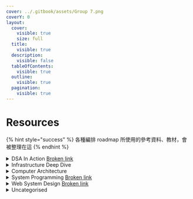 ```yaml
---
cover: ../.gitbook/assets/Group 7.png
coverY: 0
layout:
  cover:
    visible: true
    size: full
  title:
    visible: true
  description:
    visible: false
  tableOfContents:
    visible: true
  outline:
    visible: true
  pagination:
    visible: true
---
```


# Resources

{% hint style="success" %}
各種編排 roadmap 所使用的參考資料、教材，會被整理在這
{% endhint %}

<details>

<summary>DSA In Action <a data-mention href="broken-reference">Broken link</a></summary>

## LeetCode The Hard Way

* [https://leetcodethehardway.com/](https://leetcodethehardway.com/)

## LeetCode Explore

* [https://leetcode.com/explore/](https://leetcode.com/explore/)

## NeetCode.io Roadmap

* [https://neetcode.io/roadmap](https://neetcode.io/roadmap)

## LintCode Courses

* [https://www.lintcode.com/course/list/?tagId=865\&chargeStatus=-1](https://www.lintcode.com/course/list/?tagId=865\&chargeStatus=-1)

## **Algorithms Lab** <a href="#algorithms-lab" id="algorithms-lab"></a>

* [https://hackmd.io/@arthurzllu/SkZBc7GoI](https://hackmd.io/@arthurzllu/SkZBc7GoI#Analysis-of-Algorithms)

## Algorithm and Data Structure Notes

* [https://aaronice.gitbook.io/lintcode/](https://aaronice.gitbook.io/lintcode/)

## 演算法筆記

* [https://web.ntnu.edu.tw/\~algo/](https://web.ntnu.edu.tw/\~algo/)

## LeetCode Question Ratings

* [https://zerotrac.github.io/leetcode\_problem\_rating/#/](https://zerotrac.github.io/leetcode\_problem\_rating/#/)

## LeetCode 101 - A LeetCode Grinding Guide (C++ Version)

* [https://github.com/changgyhub/leetcode\_101/blob/master/LeetCode%20101%20-%20A%20LeetCode%20Grinding%20Guide%20(C%2B%2B%20Version).pdf](https://github.com/changgyhub/leetcode\_101/blob/master/LeetCode%20101%20-%20A%20LeetCode%20Grinding%20Guide%20\(C%2B%2B%20Version\).pdf)

## Hello 算法

* [https://www.hello-algo.com/chapter\_searching/searching\_algorithm\_revisited/#1053](https://www.hello-algo.com/chapter\_searching/searching\_algorithm\_revisited/#1053)

</details>

<details>

<summary>Infrastructure Deep Dive</summary>

## Bloom Filters

* [https://samwho.dev/bloom-filters/](https://samwho.dev/bloom-filters/)

</details>

<details>

<summary>Computer Architecture</summary>

## Computer Architecture: A Quantitative Approach

* [https://acs.pub.ro/\~cpop/SMPA/Computer%20Architecture%20A%20Quantitative%20Approach%20(5th%20edition).pdf](https://acs.pub.ro/\~cpop/SMPA/Computer%20Architecture%20A%20Quantitative%20Approach%20\(5th%20edition\).pdf)

</details>

<details>

<summary>System Programming <a data-mention href="broken-reference">Broken link</a></summary>

## Low Level Academy

* [https://lowlevel.academy/courses](https://lowlevel.academy/courses)

## CodeCrafters | Advanced programming challenges

* [https://codecrafters.io/](https://codecrafters.io/)

## The Garbage Collection Handbook: The Art of Automatic Memory Management

* [https://gchandbook.org/](https://gchandbook.org/)

</details>

<details>

<summary>Web System Design <a data-mention href="broken-reference">Broken link</a></summary>

## Jordan has no life

* [https://www.youtube.com/@jordanhasnolife5163/featured](https://www.youtube.com/@jordanhasnolife5163/featured)

## ByteByteGo

* System Design Interview – An insider's guide
* System Design Interview – An Insider's Guide: Volume 2

## Designing Data-Intensive Applications

* [https://dataintensive.net/](https://dataintensive.net/)

## 凤凰架构 - 构建可靠的大型分布式系统

* [https://icyfenix.cn/](https://icyfenix.cn/)

</details>

<details>

<summary>Uncategorised</summary>

#### CS 自学指南

* [**csdiy.wiki**](https://csdiy.wiki/%E6%93%8D%E4%BD%9C%E7%B3%BB%E7%BB%9F/MIT6.S081/)

#### Goroutines and Channels Exercises

* [https://www.golangprograms.com/goroutines-and-channels-example.html](https://www.golangprograms.com/goroutines-and-channels-example.html)

#### go-concurrency-exercises

* [https://github.com/loong/go-concurrency-exercises](https://github.com/loong/go-concurrency-exercises)

#### Learn Go with Tests

* [https://quii.gitbook.io/learn-go-with-tests/](https://quii.gitbook.io/learn-go-with-tests/)

</details>
